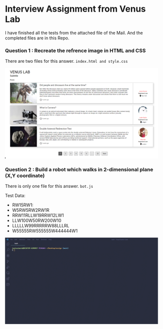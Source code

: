 # Interview Assignment from Venus Lab

I have finished all the tests from the attached file of the Mail. And the completed files are in this Repo.

### Question 1 : Recreate the refrence image in HTML and CSS

There are two files for this answer. `index.html and style.css`

![Venus Lab Website HTML/CSS Test](/src/venus_lab.png)


### Question 2 : Build a robot which walks in 2-dimensional plane (X,Y coordinate)

There is only one file for this answer. `bot.js`

Test Data:

-   RW15RW1:
-   W5RW5RW2RW1R
-   RRW11RLLW19RRW12LW1
-   LLW100W50RW200W10
-   LLLLLW99RRRRRW88LLLRL
-   W55555RW555555W444444W1

![Venus Lab Website HTML/CSS Test](/src/bot.gif)
